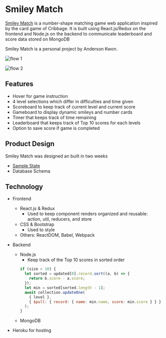 # Smiley Match

[Smiley Match](https://matchgame1.herokuapp.com/) is a number-shape matching game web application inspired by the card game of Cribbage.
It is built using React.js/Redux on the frontend and Node.js on the backend to communicate leaderboard and score data stored on MongoDB

Smiley Match is a personal project by Anderson Kwon.

![flow 1](https://media.giphy.com/media/dminl6dSBFF42Qa6u4/giphy.gif)

![flow 2](https://media.giphy.com/media/BKswWag7XSHroQXChZ/giphy.gif)

## Features

- Hover for game instruction
- 4 level selections which differ in difficulties and time given
- Scoreboard to keep track of current level and current score
- Gameboard to display dynamic smileys and number cards
- Timer that keeps track of time remaining
- Leaderboard that keeps track of Top 10 scores for each levels
- Option to save score if game is completed

## Product Design

Smiley Match was designed an built in two weeks

- [Sample State](https://github.com/skjoon1804/match-game/blob/main/src/server/defaultState.js)
- Database Schema

## Technology

- Frontend
  - React.js & Redux
    - Used to keep component renders organized and reusable: action, util, reducers, and store
  - CSS & Bootstrap
    - Used to style
  - Others: ReactDOM, Babel, Webpack
- Backend

  - Node.js
    - Keep track of the Top 10 scores in sorted order
    ```javascript
    if (size > 10) {
      let sorted = updated[0].record.sort((a, b) => {
        return b.score - a.score;
      });
      let min = sorted[sorted.length - 1];
      await collection.updateOne(
        { level },
        { $pull: { record: { name: min.name, score: min.score } } }
      );
    }
    ```
  - MongoDB

- Heroku for hosting
